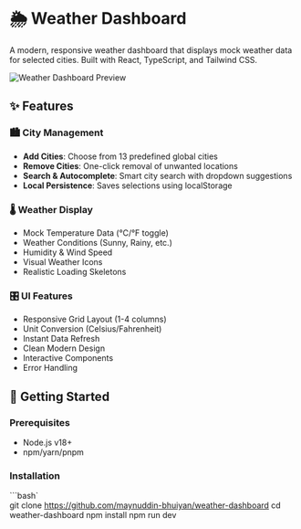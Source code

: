 # 🌦️ Weather Dashboard

A modern, responsive weather dashboard that displays mock weather data for selected cities. Built with React, TypeScript, and Tailwind CSS.

![Weather Dashboard Preview](https://weather-dashboard-54yzdil9m-maynuddinbhuiyans-projects.vercel.app/) <!-- Add real screenshot -->

## ✨ Features

### 🏙️ City Management
- **Add Cities**: Choose from 13 predefined global cities
- **Remove Cities**: One-click removal of unwanted locations
- **Search & Autocomplete**: Smart city search with dropdown suggestions
- **Local Persistence**: Saves selections using localStorage

### 🌡️ Weather Display
- Mock Temperature Data (°C/°F toggle)
- Weather Conditions (Sunny, Rainy, etc.)
- Humidity & Wind Speed
- Visual Weather Icons
- Realistic Loading Skeletons

### 🎛️ UI Features
- Responsive Grid Layout (1-4 columns)
- Unit Conversion (Celsius/Fahrenheit)
- Instant Data Refresh
- Clean Modern Design
- Interactive Components
- Error Handling

## 🚀 Getting Started

### Prerequisites
- Node.js v18+
- npm/yarn/pnpm

### Installation
```bash`  
git clone https://github.com/maynuddin-bhuiyan/weather-dashboard
cd weather-dashboard
npm install
npm run dev
